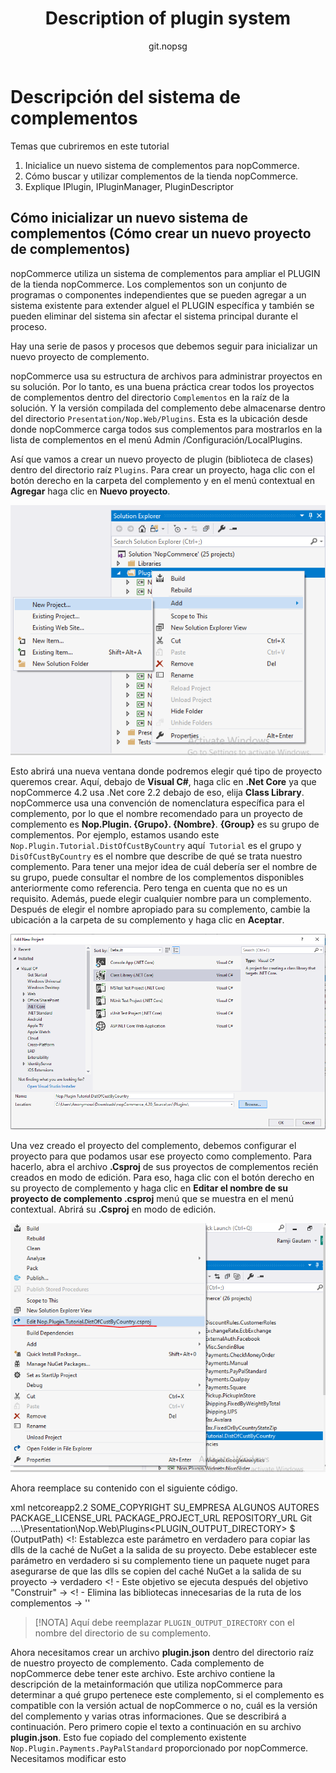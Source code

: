 ﻿---
title: Description of plugin system
uid: en/developer/tutorials/description-of-plugin-system
author: git.nopsg
contributors: git.nopsg, git.DmitriyKulagin
---

# Descripción del sistema de complementos

Temas que cubriremos en este tutorial

1. Inicialice un nuevo sistema de complementos para nopCommerce.
1. Cómo buscar y utilizar complementos de la tienda nopCommerce.
1. Explique IPlugin, IPluginManager, PluginDescriptor

## Cómo inicializar un nuevo sistema de complementos (Cómo crear un nuevo proyecto de complementos)

nopCommerce utiliza un sistema de complementos para ampliar el  PLUGIN de la tienda nopCommerce. Los complementos son un conjunto de programas o componentes independientes que se pueden agregar a un sistema existente para extender alguel el PLUGIN específica y también se pueden eliminar del sistema sin afectar el sistema principal durante el proceso.

Hay una serie de pasos y procesos que debemos seguir para inicializar un nuevo proyecto de complemento.

nopCommerce usa su estructura de archivos para administrar proyectos en su solución. Por lo tanto, es una buena práctica crear todos los proyectos de complementos dentro del directorio `Complementos` en la raíz de la solución. Y la versión compilada del complemento debe almacenarse dentro del directorio `Presentation/Nop.Web/Plugins`. Esta es la ubicación desde donde nopCommerce carga todos sus complementos para mostrarlos en la lista de complementos en el menú Admin /Configuración/LocalPlugins.

Así que vamos a crear un nuevo proyecto de plugin (biblioteca de clases) dentro del directorio raíz `Plugins`. Para crear un proyecto, haga clic con el botón derecho en la carpeta del complemento y en el menú contextual en **Agregar** haga clic en **Nuevo proyecto**.

![image1](_static/description-of-plugin-system/image1.png)

Esto abrirá una nueva ventana donde podremos elegir qué tipo de proyecto queremos crear. Aquí, debajo de **Visual C#**, haga clic en **.Net Core** ya que nopCommerce 4.2 usa .Net core 2.2 debajo de eso, elija **Class Library**. nopCommerce usa una convención de nomenclatura específica para el complemento, por lo que el nombre recomendado para un proyecto de complemento es **Nop.Plugin. {Grupo}. {Nombre}**.      **{Group}** es su grupo de complementos. Por ejemplo, estamos usando este `Nop.Plugin.Tutorial.DistOfCustByCountry` aquí` Tutorial` es el grupo y `DisOfCustByCountry` es el nombre que describe de qué se trata nuestro complemento. Para tener una mejor idea de cuál debería ser el nombre de su grupo, puede consultar el nombre de los complementos disponibles anteriormente como referencia. Pero tenga en cuenta que no es un requisito. Además, puede elegir cualquier nombre para un complemento. Después de elegir el nombre apropiado para su complemento, cambie la ubicación a la carpeta de su complemento y haga clic en **Aceptar**.

![image2](_static/description-of-plugin-system/image2.png)

Una vez creado el proyecto del complemento, debemos configurar el proyecto para que podamos usar ese proyecto como complemento. Para hacerlo, abra el archivo **.Csproj** de sus proyectos de complementos recién creados en modo de edición. Para eso, haga clic con el botón derecho en su proyecto de complemento y haga clic en **Editar el nombre de su proyecto de complemento .csproj** menú que se muestra en el menú contextual. Abrirá su **.Csproj** en modo de edición.

![image3](_static/description-of-plugin-system/image3.png)

Ahora reemplace su contenido con el siguiente código.

xml
<Proyecto Sdk = "Microsoft.NET.Sdk">
    <PropertyGroup>
        <TargetFramework> netcoreapp2.2 </TargetFramework>
        <Copyright> SOME_COPYRIGHT </Copyright>
        <Company> SU_EMPRESA </Company>
        <Autores> ALGUNOS AUTORES </Autores>
        <PackageLicenseUrl> PACKAGE_LICENSE_URL </PackageLicenseUrl>
        <PackageProjectUrl> PACKAGE_PROJECT_URL </PackageProjectUrl>
        <RepositoryUrl> REPOSITORY_URL </RepositoryUrl>
        <RepositoryType> Git </RepositoryType>
        <OutputPath>..\..\Presentation\Nop.Web\Plugins\<PLUGIN_OUTPUT_DIRECTORY> </OutputPath>
        <OutDir> $ (OutputPath) </OutDir>
        <!: Establezca este parámetro en verdadero para copiar las dlls de la caché de NuGet a la salida de su proyecto. Debe establecer este parámetro en verdadero si su complemento tiene un paquete nuget para asegurarse de que las dlls se copien del caché NuGet a la salida de su proyecto ->
        <CopyLocalLockFileAssemblies> verdadero </CopyLocalLockFileAssemblies>
    </PropertyGroup>
    <ItemGroup>
        <ProjectReference Incluir = "..\..\Presentation\Nop.Web.Framework\Nop.Web.Framework.csproj" />
    </ItemGroup>
    <! - Este objetivo se ejecuta después del objetivo "Construir" ->
    <Nombre de destino = "NopTarget" AfterTargets = "Construir">
        <! - Elimina las bibliotecas innecesarias de la ruta de los complementos ->
        <Proyectos de MSBuild = "@ (ClearPluginAssemblies)" Propiedades = "PluginPath = $ (MSBuildProjectDirectory) \ $ (OutDir)" Destinos = "NopClear" />
    </Target>
</Proyecto>
''

> [!NOTA]
> Aquí debe reemplazar `PLUGIN_OUTPUT_DIRECTORY` con el nombre del directorio de su complemento.

Ahora necesitamos crear un archivo **plugin.json** dentro del directorio raíz de nuestro proyecto de complemento. Cada complemento de nopCommerce debe tener este archivo. Este archivo contiene la descripción de la metainformación que utiliza nopCommerce para determinar a qué grupo pertenece este complemento, si el complemento es compatible con la versión actual de nopCommerce o no, cuál es la versión del complemento y varias otras informaciones. Que se describirá a continuación. Pero primero copie el texto a continuación en su archivo **plugin.json**. Esto fue copiado del complemento existente `Nop.Plugin.Payments.PayPalStandard` proporcionado por nopCommerce. Necesitamos modificar esto